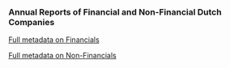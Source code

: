### Annual Reports of Financial and Non-Financial Dutch Companies

[Full metadata on Financials](api/corpusdocument/dutchannualreports/metadataAR-Fvs4.xlsx)

[Full metadata on Non-Financials](/api/corpusdocument/dutchannualreports/metadataAR-NF.xlsx)
